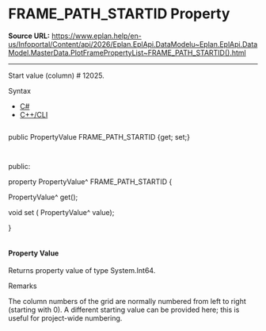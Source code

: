 # FRAME_PATH_STARTID Property

**Source URL:** https://www.eplan.help/en-us/Infoportal/Content/api/2026/Eplan.EplApi.DataModelu~Eplan.EplApi.DataModel.MasterData.PlotFramePropertyList~FRAME_PATH_STARTID().html

---

Start value (column) # 12025.

Syntax

- [C#](#i-syntax-CS)
- [C++/CLI](#i-syntax-CPP2005)

```
```
public PropertyValue FRAME_PATH_STARTID {get; set;}
```
```

```
```
public:

property PropertyValue^ FRAME_PATH_STARTID {

   PropertyValue^ get();

   void set (    PropertyValue^ value);

}
```
```

#### Property Value

Returns property value of type System.Int64.

Remarks

The column numbers of the grid are normally numbered from left to right (starting with 0). A different starting value can be provided here; this is useful for project-wide numbering.
